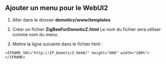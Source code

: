 

## Ajouter un menu pour le WebUI2

1. Aller dans le dossier __domoticz/www/templates__

2. Créer un fichier __ZigBeeForDomoticZ.html__ Le nom du fichier sera utiliser comme nom du menu.

3. Mettre la ligne suivante dans le fichier html :

```
<IFRAME SRC="http://IP_DomoticZ:9440/" height="800" width="100%"></IFRAME>
```
